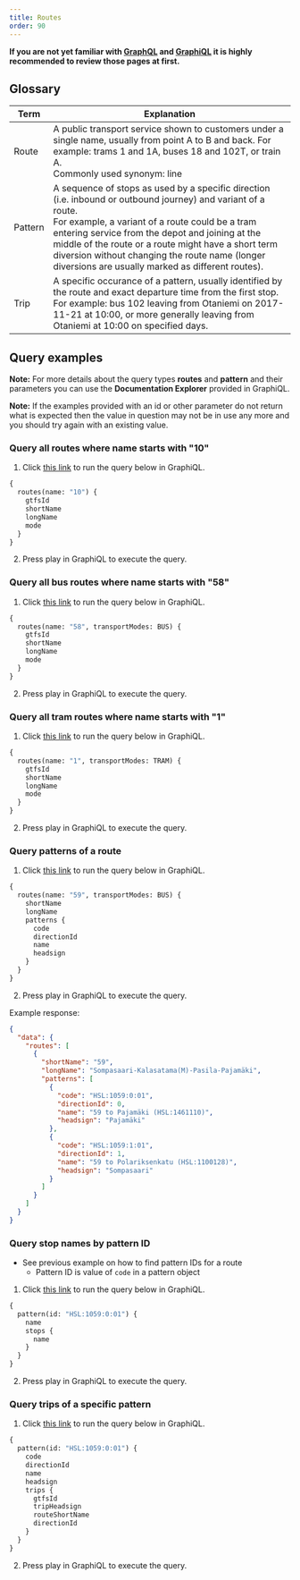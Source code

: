 ```yaml
---
title: Routes
order: 90
---
```


**If you are not yet familiar with [GraphQL](../0-graphql) and [GraphiQL](../1-graphiql) it is highly recommended to review those pages at first.**

## Glossary

| Term    | Explanation                                                                                                                                                                                                                                                                                                                                                                          |
| ------- | ------------------------------------------------------------------------------------------------------------------------------------------------------------------------------------------------------------------------------------------------------------------------------------------------------------------------------------------------------------------------------------ |
| Route   | A public transport service shown to customers under a single name, usually from point A to B and back. For example: trams 1 and 1A, buses 18 and 102T, or train A.<br/>Commonly used synonym: line                                                                                                                                                                                   |
| Pattern | A sequence of stops as used by a specific direction (i.e. inbound or outbound journey) and variant of a route.<br/>For example, a variant of a route could be a tram entering service from the depot and joining at the middle of the route or a route might have a short term diversion without changing the route name (longer diversions are usually marked as different routes). |
| Trip    | A specific occurance of a pattern, usually identified by the route and exact departure time from the first stop.<br/>For example: bus 102 leaving from Otaniemi on 2017-11-21 at 10:00, or more generally leaving from Otaniemi at 10:00 on specified days.                                                                                                                          |

## Query examples

**Note:** For more details about the query types **routes** and **pattern** and their parameters you can use the **Documentation Explorer** provided in GraphiQL.

**Note:** If the examples provided with an id or other parameter do not return what is expected then the value in question may not be in use any more and you should try again with an existing value.

### Query all routes where name starts with "10"

1. Click [this link](<https://api.digitransit.fi/graphiql/hsl?query=%7B%0A%20%20routes(name%3A%20%2210%22)%20%7B%0A%20%20%20%20gtfsId%0A%20%20%20%20shortName%0A%20%20%20%20longName%0A%20%20%20%20mode%0A%20%20%7D%0A%7D>) to run the query below in GraphiQL.

```graphql
{
  routes(name: "10") {
    gtfsId
    shortName
    longName
    mode
  }
}
```

2. Press play in GraphiQL to execute the query.

### Query all bus routes where name starts with "58"

1. Click [this link](<https://api.digitransit.fi/graphiql/hsl?query=%7B%0A%20%20routes(name%3A%20%2258%22%2C%20transportModes%3A%20BUS)%20%7B%0A%20%20%20%20gtfsId%0A%20%20%20%20shortName%0A%20%20%20%20longName%0A%20%20%20%20mode%0A%20%20%7D%0A%7D%0A>) to run the query below in GraphiQL.

```graphql
{
  routes(name: "58", transportModes: BUS) {
    gtfsId
    shortName
    longName
    mode
  }
}
```

2. Press play in GraphiQL to execute the query.

### Query all tram routes where name starts with "1"

1. Click [this link](<https://api.digitransit.fi/graphiql/hsl?query=%7B%0A%20%20routes(name%3A%20%221%22%2C%20transportModes%3A%20TRAM)%20%7B%0A%20%20%20%20gtfsId%0A%20%20%20%20shortName%0A%20%20%20%20longName%0A%20%20%20%20mode%0A%20%20%7D%0A%7D>) to run the query below in GraphiQL.

```graphql
{
  routes(name: "1", transportModes: TRAM) {
    gtfsId
    shortName
    longName
    mode
  }
}
```

2. Press play in GraphiQL to execute the query.

### Query patterns of a route

1. Click [this link](<https://api.digitransit.fi/graphiql/hsl?query=%7B%0A%20%20routes(name%3A%20%2259%22%2C%20transportModes%3A%20BUS)%20%7B%0A%20%20%20%20shortName%0A%20%20%20%20longName%0A%20%20%20%20patterns%20%7B%0A%20%20%20%20%20%20code%0A%20%20%20%20%20%20directionId%0A%20%20%20%20%20%20name%0A%20%20%20%20%20%20headsign%0A%20%20%20%20%7D%0A%20%20%7D%0A%7D>) to run the query below in GraphiQL.

```graphql
{
  routes(name: "59", transportModes: BUS) {
    shortName
    longName
    patterns {
      code
      directionId
      name
      headsign
    }
  }
}
```

2. Press play in GraphiQL to execute the query.

Example response:

```json
{
  "data": {
    "routes": [
      {
        "shortName": "59",
        "longName": "Sompasaari-Kalasatama(M)-Pasila-Pajamäki",
        "patterns": [
          {
            "code": "HSL:1059:0:01",
            "directionId": 0,
            "name": "59 to Pajamäki (HSL:1461110)",
            "headsign": "Pajamäki"
          },
          {
            "code": "HSL:1059:1:01",
            "directionId": 1,
            "name": "59 to Polariksenkatu (HSL:1100128)",
            "headsign": "Sompasaari"
          }
        ]
      }
    ]
  }
}
```

### Query stop names by pattern ID

- See previous example on how to find pattern IDs for a route
  - Pattern ID is value of `code` in a pattern object

1. Click [this link](<https://api.digitransit.fi/graphiql/hsl?query=%7B%0A%20%20pattern(id%3A%20%22HSL%3A1059%3A0%3A01%22)%20%7B%0A%20%20%20%20name%0A%20%20%20%20stops%20%7B%0A%20%20%20%20%20%20name%0A%20%20%20%20%7D%0A%20%20%7D%0A%7D%0A%0A%0A>) to run the query below in GraphiQL.

```graphql
{
  pattern(id: "HSL:1059:0:01") {
    name
    stops {
      name
    }
  }
}
```

2. Press play in GraphiQL to execute the query.

### Query trips of a specific pattern

1. Click [this link](<https://api.digitransit.fi/graphiql/hsl?query=%7B%0A%09pattern(id%3A%20%22HSL%3A1059%3A0%3A01%22)%20%7B%0A%20%20%20%20code%0A%20%20%20%20directionId%0A%20%20%20%20name%0A%20%20%20%20headsign%0A%20%20%20%20trips%20%7B%0A%20%20%20%20%20%20gtfsId%0A%20%20%20%20%20%20tripHeadsign%0A%20%20%20%20%20%20routeShortName%0A%20%20%20%20%20%20directionId%0A%20%20%20%20%7D%0A%20%20%7D%0A%7D>) to run the query below in GraphiQL.

```graphql
{
  pattern(id: "HSL:1059:0:01") {
    code
    directionId
    name
    headsign
    trips {
      gtfsId
      tripHeadsign
      routeShortName
      directionId
    }
  }
}
```

2. Press play in GraphiQL to execute the query.
